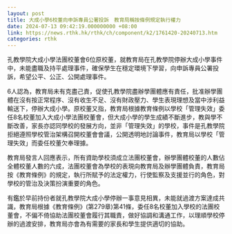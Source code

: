 ```yaml
---
layout: post
title: 大成小學6校董向申訴專員公署投訴　教育局稱按條例規定執行權力
date: 2024-07-13 09:42:19.000000000 +08:00
link: https://news.rthk.hk/rthk/ch/component/k2/1761420-20240713.htm
categories: rthk
---
```


孔教學院大成小學法團校董會6位原校董，就教育局在孔教學院停辦大成小學事件中，未能盡職及持平處理事件，確保學生在穩定環境下學習，向申訴專員公署投訴，希望公平、公正、公開處理事件。

6人認為，教育局未有克盡己責，促使孔教學院盡辦學團體應有責任，批准辦學團體在沒有按正常程序、沒有收生不足、沒有財政壓力、學生表現理想及當中涉利益輸送下，停辦大成小學。原校董又指，教育局根據教育條例以學校「管理失效」委任8名校董加入大成小學法團校董會，但大成小學的學生成績不斷進步，教與學不斷改善，家長亦認同學校的發展方向，並非「管理失效」的學校，事件是孔教學院拒絕遵照學校管治架構召開校董會會議，公開透明地討論事件，教育局以學校「管理失效」而委任校董欠奉理據。

教育局發言人回應表示，所有資助學校須成立法團校董會，辦學團體校董的人數佔全體校董人數的六成，法團校董會為學校的表現向教育局及辦學團體負責，教育局按《教育條例》的規定，執行所賦予的法定權力，行使監察及支援並行的角色，對學校的管治及決策扮演重要的角色。

有鑑於早前持份者就孔教學院大成小學停辦一事意見相異，未能就過渡方案達成共識，教育局根據《教育條例》(第279章)第41條，委任8名校董加入學校的法團校董會，不偏不倚協助法團校董會履行其職責，做好協調和溝通工作，以理順學校停辦的過渡安排，教育局亦會為有需要的家長和學生提供適切的協助。

